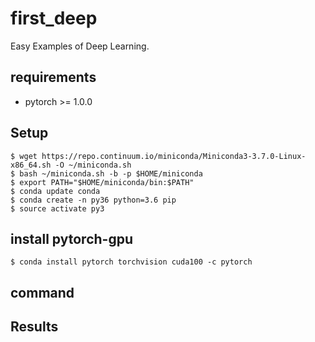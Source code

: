 # first_deep
Easy Examples of Deep Learning.

## requirements

* pytorch >= 1.0.0

## Setup

```
$ wget https://repo.continuum.io/miniconda/Miniconda3-3.7.0-Linux-x86_64.sh -O ~/miniconda.sh
$ bash ~/miniconda.sh -b -p $HOME/miniconda
$ export PATH="$HOME/miniconda/bin:$PATH"
$ conda update conda
$ conda create -n py36 python=3.6 pip
$ source activate py3
```

## install pytorch-gpu
```
$ conda install pytorch torchvision cuda100 -c pytorch
```

## command



## Results